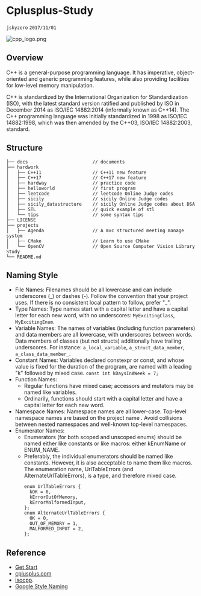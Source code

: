 # Cplusplus-Study
`jskyzero` `2017/11/01`

![cpp_logo.png](https://isocpp.org/files/img/cpp_logo.png)

## Overview

C++ is a general-purpose programming language. It has imperative, object-oriented and generic programming features, while also providing facilities for low-level memory manipulation.

C++ is standardized by the International Organization for Standardization (ISO), with the latest standard version ratified and published by ISO in December 2014 as ISO/IEC 14882:2014 (informally known as C++14). The C++ programming language was initially standardized in 1998 as ISO/IEC 14882:1998, which was then amended by the C++03, ISO/IEC 14882:2003, standard.

## Structure
```
├── docs                        // documents
├── hardwork
│   ├── C++11                   // C++11 new feature
│   ├── C++17                   // C++17 new feature
│   ├── hardway                 // practice code
│   ├── helloworld              // first program
│   ├── leetcode                // leetcode Online Judge codes
│   ├── sicily                  // sicily Online Judge codes
│   ├── sicily_datastructure    // sicily Online Judge codes about DSA
│   ├── STL                     // quick example of stl
│   └── tips                    // some syntax tips
├── LICENSE
├── projects
│   ├── Agenda                  // A mvc structured meeting manage system 
│   ├── CMake                   // Learn to use CMake
│   └── OpenCV                  // Open Source Computer Vision Library Study
└── README.md
```

## Naming Style
+ File Names: Filenames should be all lowercase and can include underscores (\_) or dashes (-). Follow the convention that your project uses. If there is no consistent local pattern to follow, prefer "_".
+ Type Names: Type names start with a capital letter and have a capital letter for each new word, with no underscores: `MyExcitingClass`, `MyExcitingEnum`.
+ Variable Names: The names of variables (including function parameters) and data members are all lowercase, with underscores between words. Data members of classes (but not structs) additionally have trailing underscores. For instance: `a_local_variable`, `a_struct_data_member`, `a_class_data_member_`.
+ Constant Names: Variables declared constexpr or const, and whose value is fixed for the duration of the program, are named with a leading "k" followed by mixed case. `const int kDaysInAWeek = 7;`
+ Function Names:
  + Regular functions have mixed case; accessors and mutators may be named like variables.
  + Ordinarily, functions should start with a capital letter and have a capital letter for each new word.
+ Namespace Names: Namespace names are all lower-case. Top-level namespace names are based on the project name . Avoid collisions between nested namespaces and well-known top-level namespaces.
+ Enumerator Names: 
  + Enumerators (for both scoped and unscoped enums) should be named either like constants or like macros: either kEnumName or ENUM_NAME.
  + Preferably, the individual enumerators should be named like constants. However, it is also acceptable to name them like macros. The enumeration name, UrlTableErrors (and AlternateUrlTableErrors), is a type, and therefore mixed case.
    ```Cplusplus
    enum UrlTableErrors {
      kOK = 0,
      kErrorOutOfMemory,
      kErrorMalformedInput,
    };
    enum AlternateUrlTableErrors {
      OK = 0,
      OUT_OF_MEMORY = 1,
      MALFORMED_INPUT = 2,
    };
    ```


## Reference

+ [Get Start](https://isocpp.org/get-started)
+ [cplusplus.com](http://www.cplusplus.com/)
+ [isocpp](https://isocpp.org).
+ [Google Style Naming](https://google.github.io/styleguide/cppguide.html#Naming)
